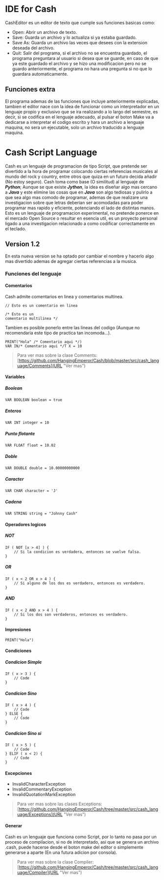 # IDE for Cash
CashEditor es un editor de texto que cumple sus 
funciones basicas como:

 - Open: Abrir un archivo de texto.
 - Save: Guarda un archivo y lo actualiza si ya estaba 
guardado.
 - Save As: Guarda un archivo las veces que desees con la 
extension deseada del archivo.
 - Quit: Salir del programa, si el archivo no se encuentra 
guardado, el programa preguntara al usuario si desea que 
se guarde, en caso de que ya este guardado el archivo y 
se hizo una modificacion pero no se guardo anteriormente, 
el programa no hara una pregunta si no que lo guardara
 automaticamente.

## Funciones extra
El programa ademas de las funciones que incluye anteriormente
explicadas, tambien el editor nace con la idea de funcionar
como un interpretador en un lenguaje propio y exclusivo que
se ira realizando a lo largo del semestre, es decir, si se
codifica en el lenguaje adecuado, al pulsar el boton Make
va a dedicarse a interpretar el codigo escrito y hara un
archivo a lenguaje maquina, no sera un ejecutable, solo un
archivo traducido a lenguaje maquina.

# Cash Script Language 
Cash es un lenguaje de programacion de tipo Script, que pretende
ser divertido a la hora de programar colocando ciertas referencias 
musicales al mundo del rock y country, entre otros que quiza
en un futuro decida añadir (No estoy seguro). Cash toma como 
base (O similitud) al lenguaje de **_Python_**; Aunque se que
 existe _**Jython**_, la idea es diseñar algo mas cercano a **_Java_** y 
 este elimine las cosas que en **_Java_** son algo
tediosas y pulirlo a que sea algo mas comodo de programar, ademas
de que realizare una investigacion sobre que letras deberian ser
acomodadas para poder programar mas rapido y eficiente, potenciando
el lado de distintas manos. Esto es un lenguaje de programacion
experimental, no pretende ponerce en el mercado Open Source o 
resultar en esencia util, es un proyecto personal ligado a una
investigacion relacionado a como codificar correctamente en el
teclado.

## Version 1.2
En esta nueva version se ha optado por cambiar el nombre y 
hacerlo algo mas divertido ademas de agregar ciertas referencias
a la musica.

### Funciones del lenguaje
#### Comentarios
Cash admite comentarios en linea y comentarios multinea.
``` [java] 
// Esto es un comentario en linea

/* Esto es un
comentario multilinea */
```
Tambien es posible ponerlo entre las lineas del codigo (Aunque no
recomendaria este tipo de practica tan incomoda...).
```[java]
PRINT("Hola" /* Comentario aqui */)
VAR IN/* Comentario aqui */T X = 10 
```
>Para ver mas sobre la clase Comments:  
[https://github.com/HangingEmperor/Cash/blob/master/src/cash_language/Comments](URL "Ver mas")

#### Variables
##### Boolean
```[java]
VAR BOOLEAN boolean = true
```
##### Enteros
```[java]
VAR INT integer = 10
```
##### Punto flotante
```[java]
VAR FLOAT float = 10.02
```
##### Doble
```[java]
VAR DOUBLE double = 10.00000000000
```
##### Caracter
```[java]
VAR CHAR character = 'J'
```
##### Cadena
```[java]
VAR STRING string = "Johnny Cash"
```

#### Operadores logicos
##### NOT
```[java]
IF ( NOT [x > 4] ) {
    // Si la condicion es verdadera, entonces se vuelve falsa.
}
```
##### OR
```[java]
IF ( x < 2 OR x > 4 ) {
    // Si alguno de los dos es verdadero, entonces es verdadero.
}
```
##### AND
```[java]
IF ( x < 2 AND x > 4 ) {
    // Si los dos son verdaderos, entonces es verdadero.
}
```

#### Impresiones
```[java]
PRINT("Hola")
```

#### Condiciones
##### Condicion Simple
```[java]
IF ( x > 3 ) {
    // Code
}
```
##### Condicion Sino
```[java]
IF ( x > 4 ) {
    // Code
} ELSE {
    // Code
}
```
##### Condicion Sino si
```[java]
IF ( x > 5 ) {
    // Code
} ELIF ( x < 2) {
    // Code
}
```

#### Excepciones
* InvalidCharacterException
* InvalidCommentaryException
* InvalidQuotationMarkException
>Para ver mas sobre las clases Exceptions: 
[https://github.com/HangingEmperor/Cash/tree/master/src/cash_language/Exceptions](URL "Ver mas")
>
#### Generar
Cash es un lenguaje que funciona como Script, por lo tanto no
pasa por un proceso de compilacion, si no de interpretado, asi
que se genera un archivo .cash, puede hacerse desde el boton
make del editor o simplemente generarse a aparte (En una futura
adicion por consola).
>Para ver mas sobre la clase Compiler:  
[https://github.com/HangingEmperor/Cash/tree/master/src/cash_language/Compiler](URL "Ver mas")

